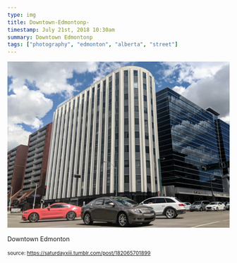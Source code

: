 ```yaml
---
type: img
title: Downtown-Edmontonp-
timestamp: July 21st, 2018 10:30am
summary: Downtown Edmontonp 
tags: ["photography", "edmonton", "alberta", "street"]
---
```

<img src="../media/182065701899.jpg"/>
                                                                                          <div class="caption"><p>Downtown Edmonton</p> </div>
                                    
                
                
                
                
                                
<small>source: https://saturdayxiii.tumblr.com/post/182065701899</small>
